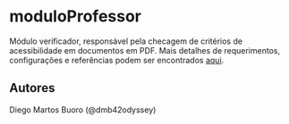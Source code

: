 # moduloProfessor

Módulo verificador, responsável pela checagem de critérios de acessibilidade em documentos em PDF. Mais detalhes de requerimentos, configurações e referências podem ser encontrados [aqui](https://github.com/dmb42odyssey/PM2020/blob/master/LEIA_ME.pdf). 

## Autores

Diego Martos Buoro (@dmb42odyssey)

